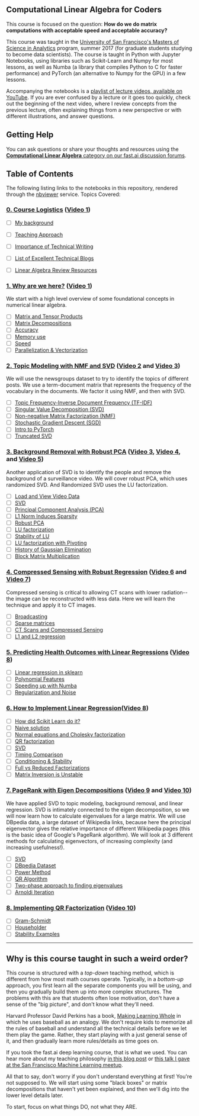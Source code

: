 ## Computational Linear Algebra for Coders

This course is focused on the question: **How do we do matrix computations with acceptable speed and acceptable accuracy?**

This course was taught in the [University of San Francisco's Masters of Science in Analytics](https://www.usfca.edu/arts-sciences/graduate-programs/analytics) program, summer 2017 (for graduate students studying to become data scientists).  The course is taught in Python with Jupyter Notebooks, using libraries such as Scikit-Learn and Numpy for most lessons, as well as Numba (a library that compiles Python to C for faster performance) and PyTorch (an alternative to Numpy for the GPU) in a few lessons.

Accompanying the notebooks is a [playlist of lecture videos, available on YouTube](https://www.youtube.com/playlist?list=PLtmWHNX-gukIc92m1K0P6bIOnZb-mg0hY).  If you are ever confused by a lecture or it goes too quickly, check out the beginning of the next video, where I review concepts from the previous lecture, often explaining things from a new perspective or with different illustrations, and answer questions.

## Getting Help
You can ask questions or share your thoughts and resources using the [**Computational Linear Algebra** category on our fast.ai discussion forums](http://forums.fast.ai/c/lin-alg).

## Table of Contents
The following listing links to the notebooks in this repository, rendered through the [nbviewer](http://nbviewer.jupyter.org) service.  Topics Covered:
### [0. Course Logistics](https://nbviewer.jupyter.org/github/fastai/numerical-linear-algebra/blob/master/nbs/0.%20Course%20Logistics.ipynb) ([Video 1](https://www.youtube.com/watch?v=8iGzBMboA0I&index=1&list=PLtmWHNX-gukIc92m1K0P6bIOnZb-mg0hY))
  - [ ] [My background](https://nbviewer.jupyter.org/github/fastai/numerical-linear-algebra/blob/master/nbs/0.%20Course%20Logistics.ipynb#Intro)
  - [ ] [Teaching Approach](https://nbviewer.jupyter.org/github/fastai/numerical-linear-algebra/blob/master/nbs/0.%20Course%20Logistics.ipynb#Teaching)
  - [ ] [Importance of Technical Writing](https://nbviewer.jupyter.org/github/fastai/numerical-linear-algebra/blob/master/nbs/0.%20Course%20Logistics.ipynb#Writing-Assignment)
  - [ ] [List of Excellent Technical Blogs](https://nbviewer.jupyter.org/github/fastai/numerical-linear-algebra/blob/master/nbs/0.%20Course%20Logistics.ipynb#Excellent-Technical-Blogs)
  - [ ] [Linear Algebra Review Resources](https://nbviewer.jupyter.org/github/fastai/numerical-linear-algebra/blob/master/nbs/0.%20Course%20Logistics.ipynb#Linear-Algebra)
  

### [1. Why are we here?](http://nbviewer.jupyter.org/github/fastai/numerical-linear-algebra/blob/master/nbs/1.%20Why%20are%20we%20here.ipynb) ([Video 1](https://www.youtube.com/watch?v=8iGzBMboA0I&index=1&list=PLtmWHNX-gukIc92m1K0P6bIOnZb-mg0hY))
We start with a high level overview of some foundational concepts in numerical linear algebra.
  - [ ] [Matrix and Tensor Products](http://nbviewer.jupyter.org/github/fastai/numerical-linear-algebra/blob/master/nbs/1.%20Why%20are%20we%20here.ipynb#Matrix-and-Tensor-Products)
  - [ ] [Matrix Decompositions](http://nbviewer.jupyter.org/github/fastai/numerical-linear-algebra/blob/master/nbs/1.%20Why%20are%20we%20here.ipynb#Matrix-Decompositions)
  - [ ] [Accuracy](http://nbviewer.jupyter.org/github/fastai/numerical-linear-algebra/blob/master/nbs/1.%20Why%20are%20we%20here.ipynb#Accuracy)
  - [ ] [Memory use](http://nbviewer.jupyter.org/github/fastai/numerical-linear-algebra/blob/master/nbs/1.%20Why%20are%20we%20here.ipynb#Memory-Use)
  - [ ] [Speed](http://nbviewer.jupyter.org/github/fastai/numerical-linear-algebra/blob/master/nbs/1.%20Why%20are%20we%20here.ipynb#Speed)
  - [ ] [Parallelization & Vectorization](http://nbviewer.jupyter.org/github/fastai/numerical-linear-algebra/blob/master/nbs/1.%20Why%20are%20we%20here.ipynb#Scalability-/-parallelization)

### [2. Topic Modeling with NMF and SVD](http://nbviewer.jupyter.org/github/fastai/numerical-linear-algebra/blob/master/nbs/2.%20Topic%20Modeling%20with%20NMF%20and%20SVD.ipynb) ([Video 2](https://www.youtube.com/watch?v=kgd40iDT8yY&list=PLtmWHNX-gukIc92m1K0P6bIOnZb-mg0hY&index=2) and [Video 3](https://www.youtube.com/watch?v=C8KEtrWjjyo&index=3&list=PLtmWHNX-gukIc92m1K0P6bIOnZb-mg0hY))
We will use the newsgroups dataset to try to identify the topics of different posts.  We use a term-document matrix that represents the frequency of the vocabulary in the documents.  We factor it using NMF, and then with SVD.
  - [ ] [Topic Frequency-Inverse Document Frequency (TF-IDF)](http://nbviewer.jupyter.org/github/fastai/numerical-linear-algebra/blob/master/nbs/2.%20Topic%20Modeling%20with%20NMF%20and%20SVD.ipynb#TF-IDF)
  - [ ] [Singular Value Decomposition (SVD)](http://nbviewer.jupyter.org/github/fastai/numerical-linear-algebra/blob/master/nbs/2.%20Topic%20Modeling%20with%20NMF%20and%20SVD.ipynb#Singular-Value-Decomposition-(SVD))
  - [ ] [Non-negative Matrix Factorization (NMF)](http://nbviewer.jupyter.org/github/fastai/numerical-linear-algebra/blob/master/nbs/2.%20Topic%20Modeling%20with%20NMF%20and%20SVD.ipynb#Non-negative-Matrix-Factorization-(NMF))
  - [ ] [Stochastic Gradient Descent (SGD)](http://nbviewer.jupyter.org/github/fastai/numerical-linear-algebra/blob/master/nbs/2.%20Topic%20Modeling%20with%20NMF%20and%20SVD.ipynb#Gradient-Descent)
  - [ ] [Intro to PyTorch](http://nbviewer.jupyter.org/github/fastai/numerical-linear-algebra/blob/master/nbs/2.%20Topic%20Modeling%20with%20NMF%20and%20SVD.ipynb#PyTorch)
  - [ ] [Truncated SVD](http://nbviewer.jupyter.org/github/fastai/numerical-linear-algebra/blob/master/nbs/2.%20Topic%20Modeling%20with%20NMF%20and%20SVD.ipynb#Truncated-SVD)
  
### [3. Background Removal with Robust PCA](https://nbviewer.jupyter.org/github/fastai/numerical-linear-algebra/blob/master/nbs/3.%20Background%20Removal%20with%20Robust%20PCA.ipynb) ([Video 3](https://www.youtube.com/watch?v=C8KEtrWjjyo&index=3&list=PLtmWHNX-gukIc92m1K0P6bIOnZb-mg0hY), [Video 4](https://www.youtube.com/watch?v=Ys8R2nUTOAk&index=4&list=PLtmWHNX-gukIc92m1K0P6bIOnZb-mg0hY), and [Video 5](https://www.youtube.com/watch?v=O2x5KPJr5ag&list=PLtmWHNX-gukIc92m1K0P6bIOnZb-mg0hY&index=5))
Another application of SVD is to identify the people and remove the background of a surveillance video.  We will cover robust PCA, which uses randomized SVD.  And Randomized SVD uses the LU factorization.
  - [ ] [Load and View Video Data](https://nbviewer.jupyter.org/github/fastai/numerical-linear-algebra/blob/master/nbs/3.%20Background%20Removal%20with%20Robust%20PCA.ipynb#Load-and-view-the-data)
  - [ ] [SVD](https://nbviewer.jupyter.org/github/fastai/numerical-linear-algebra/blob/master/nbs/3.%20Background%20Removal%20with%20Robust%20PCA.ipynb#SVD)
  - [ ] [Principal Component Analysis (PCA)](https://github.com/fastai/numerical-linear-algebra/blob/master/nbs/3.%20Background%20Removal%20with%20Robust%20PCA.ipynb)
  - [ ] [L1 Norm Induces Sparsity](https://nbviewer.jupyter.org/github/fastai/numerical-linear-algebra/blob/master/nbs/3.%20Background%20Removal%20with%20Robust%20PCA.ipynb#L1-norm-induces-sparsity)
  - [ ] [Robust PCA](https://nbviewer.jupyter.org/github/fastai/numerical-linear-algebra/blob/master/nbs/3.%20Background%20Removal%20with%20Robust%20PCA.ipynb#Robust-PCA-(via-Primary-Component-Pursuit))
  - [ ] [LU factorization](https://nbviewer.jupyter.org/github/fastai/numerical-linear-algebra/blob/master/nbs/3.%20Background%20Removal%20with%20Robust%20PCA.ipynb#LU-Factorization)
  - [ ] [Stability of LU](https://nbviewer.jupyter.org/github/fastai/numerical-linear-algebra/blob/master/nbs/3.%20Background%20Removal%20with%20Robust%20PCA.ipynb#Stability)
  - [ ] [LU factorization with Pivoting](https://nbviewer.jupyter.org/github/fastai/numerical-linear-algebra/blob/master/nbs/3.%20Background%20Removal%20with%20Robust%20PCA.ipynb#LU-factorization-with-Partial-Pivoting)
  - [ ] [History of Gaussian Elimination](https://nbviewer.jupyter.org/github/fastai/numerical-linear-algebra/blob/master/nbs/3.%20Background%20Removal%20with%20Robust%20PCA.ipynb#History-of-Gaussian-Elimination)
  - [ ] [Block Matrix Multiplication](https://nbviewer.jupyter.org/github/fastai/numerical-linear-algebra/blob/master/nbs/3.%20Background%20Removal%20with%20Robust%20PCA.ipynb#Block-Matrices)
  
### [4. Compressed Sensing with Robust Regression](http://nbviewer.jupyter.org/github/fastai/numerical-linear-algebra/blob/master/nbs/4.%20Compressed%20Sensing%20of%20CT%20Scans%20with%20Robust%20Regression.ipynb#4.-Compressed-Sensing-of-CT-Scans-with-Robust-Regression) ([Video 6](https://www.youtube.com/watch?v=YY9_EYNj5TY&list=PLtmWHNX-gukIc92m1K0P6bIOnZb-mg0hY&index=6) and [Video 7](https://www.youtube.com/watch?v=ZUGkvIM6ehM&list=PLtmWHNX-gukIc92m1K0P6bIOnZb-mg0hY&index=7))
Compressed sensing is critical to allowing CT scans with lower radiation-- the image can be reconstructed with less data.  Here we will learn the technique and apply it to CT images.
  - [ ] [Broadcasting](http://nbviewer.jupyter.org/github/fastai/numerical-linear-algebra/blob/master/nbs/4.%20Compressed%20Sensing%20of%20CT%20Scans%20with%20Robust%20Regression.ipynb#Broadcasting)
  - [ ] [Sparse matrices](http://nbviewer.jupyter.org/github/fastai/numerical-linear-algebra/blob/master/nbs/4.%20Compressed%20Sensing%20of%20CT%20Scans%20with%20Robust%20Regression.ipynb#Sparse-Matrices-(in-Scipy))
  - [ ] [CT Scans and Compressed Sensing](http://nbviewer.jupyter.org/github/fastai/numerical-linear-algebra/blob/master/nbs/4.%20Compressed%20Sensing%20of%20CT%20Scans%20with%20Robust%20Regression.ipynb#Sparse-Matrices-(in-Scipy))
  - [ ] [L1 and L2 regression](http://nbviewer.jupyter.org/github/fastai/numerical-linear-algebra/blob/master/nbs/4.%20Compressed%20Sensing%20of%20CT%20Scans%20with%20Robust%20Regression.ipynb#Regresssion)

### [5. Predicting Health Outcomes with Linear Regressions](http://nbviewer.jupyter.org/github/fastai/numerical-linear-algebra/blob/master/nbs/5.%20Health%20Outcomes%20with%20Linear%20Regression.ipynb) ([Video 8](https://www.youtube.com/watch?v=SjX55V8zDXI&index=8&list=PLtmWHNX-gukIc92m1K0P6bIOnZb-mg0hY))
  - [ ] [Linear regression in sklearn](http://nbviewer.jupyter.org/github/fastai/numerical-linear-algebra/blob/master/nbs/5.%20Health%20Outcomes%20with%20Linear%20Regression.ipynb#Linear-regression-in-Scikit-Learn)
  - [ ] [Polynomial Features](http://nbviewer.jupyter.org/github/fastai/numerical-linear-algebra/blob/master/nbs/5.%20Health%20Outcomes%20with%20Linear%20Regression.ipynb#Polynomial-Features)
  - [ ] [Speeding up with Numba](http://nbviewer.jupyter.org/github/fastai/numerical-linear-algebra/blob/master/nbs/5.%20Health%20Outcomes%20with%20Linear%20Regression.ipynb#Speeding-up-feature-generation)
  - [ ] [Regularization and Noise](http://nbviewer.jupyter.org/github/fastai/numerical-linear-algebra/blob/master/nbs/5.%20Health%20Outcomes%20with%20Linear%20Regression.ipynb#Regularization-and-noise)

### [6. How to Implement Linear Regression](http://nbviewer.jupyter.org/github/fastai/numerical-linear-algebra/blob/master/nbs/6.%20How%20to%20Implement%20Linear%20Regression.ipynb)([Video 8](https://www.youtube.com/watch?v=SjX55V8zDXI&index=8&list=PLtmWHNX-gukIc92m1K0P6bIOnZb-mg0hY))
  - [ ] [How did Scikit Learn do it?](http://nbviewer.jupyter.org/github/fastai/numerical-linear-algebra/blob/master/nbs/6.%20How%20to%20Implement%20Linear%20Regression.ipynb#How-did-sklearn-do-it?)
  - [ ] [Naive solution](http://nbviewer.jupyter.org/github/fastai/numerical-linear-algebra/blob/master/nbs/6.%20How%20to%20Implement%20Linear%20Regression.ipynb#Naive-Solution)
  - [ ] [Normal equations and Cholesky factorization](http://nbviewer.jupyter.org/github/fastai/numerical-linear-algebra/blob/master/nbs/6.%20How%20to%20Implement%20Linear%20Regression.ipynb#Normal-Equations-(Cholesky))
  - [ ] [QR factorization](http://nbviewer.jupyter.org/github/fastai/numerical-linear-algebra/blob/master/nbs/6.%20How%20to%20Implement%20Linear%20Regression.ipynb#QR-Factorization)
  - [ ] [SVD](http://nbviewer.jupyter.org/github/fastai/numerical-linear-algebra/blob/master/nbs/6.%20How%20to%20Implement%20Linear%20Regression.ipynb#SVD)
  - [ ] [Timing Comparison](http://nbviewer.jupyter.org/github/fastai/numerical-linear-algebra/blob/master/nbs/6.%20How%20to%20Implement%20Linear%20Regression.ipynb#Timing-Comparison)
  - [ ] [Conditioning & Stability](http://nbviewer.jupyter.org/github/fastai/numerical-linear-algebra/blob/master/nbs/6.%20How%20to%20Implement%20Linear%20Regression.ipynb#Conditioning-&-stability)
  - [ ] [Full vs Reduced Factorizations](http://nbviewer.jupyter.org/github/fastai/numerical-linear-algebra/blob/master/nbs/6.%20How%20to%20Implement%20Linear%20Regression.ipynb#Full-vs-Reduced-Factorizations)
  - [ ] [Matrix Inversion is Unstable](http://nbviewer.jupyter.org/github/fastai/numerical-linear-algebra/blob/master/nbs/6.%20How%20to%20Implement%20Linear%20Regression.ipynb#Matrix-Inversion-is-Unstable)

### [7. PageRank with Eigen Decompositions](http://nbviewer.jupyter.org/github/fastai/numerical-linear-algebra/blob/master/nbs/7.%20PageRank%20with%20Eigen%20Decompositions.ipynb) ([Video 9](https://www.youtube.com/watch?v=AbB-w77yxD0&list=PLtmWHNX-gukIc92m1K0P6bIOnZb-mg0hY&index=9) and [Video 10](https://www.youtube.com/watch?v=1kw8bpA9QmQ&index=10&list=PLtmWHNX-gukIc92m1K0P6bIOnZb-mg0hY))
We have applied SVD to topic modeling, background removal, and linear regression. SVD is intimately connected to the eigen decomposition, so we will now learn how to calculate eigenvalues for a large matrix.  We will use DBpedia data, a large dataset of Wikipedia links, because here the principal eigenvector gives the relative importance of different Wikipedia pages (this is the basic idea of Google's PageRank algorithm).  We will look at 3 different methods for calculating eigenvectors, of increasing complexity (and increasing usefulness!).
  - [ ] [SVD](http://nbviewer.jupyter.org/github/fastai/numerical-linear-algebra/blob/master/nbs/7.%20PageRank%20with%20Eigen%20Decompositions.ipynb#Motivation)
  - [ ] [DBpedia Dataset](http://nbviewer.jupyter.org/github/fastai/numerical-linear-algebra/blob/master/nbs/7.%20PageRank%20with%20Eigen%20Decompositions.ipynb#DBpedia)
  - [ ] [Power Method](http://nbviewer.jupyter.org/github/fastai/numerical-linear-algebra/blob/master/nbs/7.%20PageRank%20with%20Eigen%20Decompositions.ipynb#Power-method)
  - [ ] [QR Algorithm](http://nbviewer.jupyter.org/github/fastai/numerical-linear-algebra/blob/master/nbs/7.%20PageRank%20with%20Eigen%20Decompositions.ipynb#QR-Algorithm)
  - [ ] [Two-phase approach to finding eigenvalues](http://nbviewer.jupyter.org/github/fastai/numerical-linear-algebra/blob/master/nbs/7.%20PageRank%20with%20Eigen%20Decompositions.ipynb#A-Two-Phase-Approach) 
  - [ ] [Arnoldi Iteration](http://nbviewer.jupyter.org/github/fastai/numerical-linear-algebra/blob/master/nbs/7.%20PageRank%20with%20Eigen%20Decompositions.ipynb#Arnoldi-Iteration)

### [8. Implementing QR Factorization](http://nbviewer.jupyter.org/github/fastai/numerical-linear-algebra/blob/master/nbs/8.%20Implementing%20QR%20Factorization.ipynb) ([Video 10](https://www.youtube.com/watch?v=1kw8bpA9QmQ&index=10&list=PLtmWHNX-gukIc92m1K0P6bIOnZb-mg0hY))
  - [ ] [Gram-Schmidt](http://nbviewer.jupyter.org/github/fastai/numerical-linear-algebra/blob/master/nbs/8.%20Implementing%20QR%20Factorization.ipynb#Gram-Schmidt)
  - [ ] [Householder](http://nbviewer.jupyter.org/github/fastai/numerical-linear-algebra/blob/master/nbs/8.%20Implementing%20QR%20Factorization.ipynb#Householder)
  - [ ] [Stability Examples](http://nbviewer.jupyter.org/github/fastai/numerical-linear-algebra/blob/master/nbs/8.%20Implementing%20QR%20Factorization.ipynb#Ex-9.2:-Classical-vs-Modified-Gram-Schmidt)

<hr>

## Why is this course taught in such a weird order?

This course is structured with a *top-down* teaching method, which is different from how most math courses operate.  Typically, in a *bottom-up* approach, you first learn all the separate components you will be using, and then you gradually build them up into more complex structures.  The problems with this are that students often lose motivation, don't have a sense of the "big picture", and don't know what they'll need.

Harvard Professor David Perkins has a book, [Making Learning Whole](https://www.amazon.com/Making-Learning-Whole-Principles-Transform/dp/0470633719) in which he uses baseball as an analogy.  We don't require kids to memorize all the rules of baseball and understand all the technical details before we let them play the game.  Rather, they start playing with a just general sense of it, and then gradually learn more rules/details as time goes on.

If you took the fast.ai deep learning course, that is what we used.  You can hear more about my teaching philosophy [in this blog post](http://www.fast.ai/2016/10/08/teaching-philosophy/) or [this talk I gave at the San Francisco Machine Learning meetup](https://vimeo.com/214233053).

All that to say, don't worry if you don't understand everything at first!  You're not supposed to.  We will start using some "black boxes" or matrix decompositions that haven't yet been explained, and then we'll dig into the lower level details later.

To start, focus on what things DO, not what they ARE.
